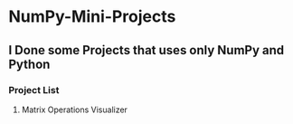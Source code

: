 # NumPy-Mini-Projects

## I Done some Projects that uses only NumPy and Python

### Project List

1. Matrix Operations Visualizer